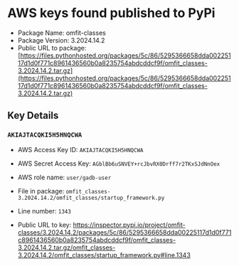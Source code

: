 # AWS keys found published to PyPi

* Package Name: omfit-classes
* Package Version: 3.2024.14.2
* Public URL to package: [https://files.pythonhosted.org/packages/5c/86/5295366658dda00225117d1d0f771c8961436560b0a8235754abdcddcf9f/omfit_classes-3.2024.14.2.tar.gz](https://files.pythonhosted.org/packages/5c/86/5295366658dda00225117d1d0f771c8961436560b0a8235754abdcddcf9f/omfit_classes-3.2024.14.2.tar.gz)

## Key Details

### `AKIAJTACQKI5H5HNQCWA`

* AWS Access Key ID: `AKIAJTACQKI5H5HNQCWA`
* AWS Secret Access Key: `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` 
* AWS role name: `user/gadb-user`
* File in package: `omfit_classes-3.2024.14.2/omfit_classes/startup_framework.py`
* Line number: `1343`

* Public URL to key: https://inspector.pypi.io/project/omfit-classes/3.2024.14.2/packages/5c/86/5295366658dda00225117d1d0f771c8961436560b0a8235754abdcddcf9f/omfit_classes-3.2024.14.2.tar.gz/omfit_classes-3.2024.14.2/omfit_classes/startup_framework.py#line.1343


